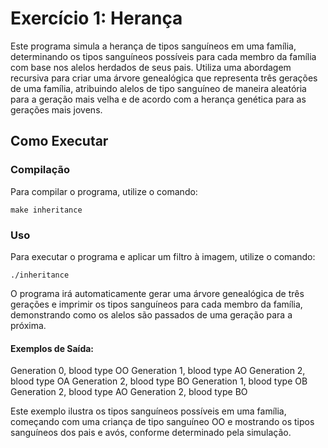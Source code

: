 # Exercício 1: Herança

Este programa simula a herança de tipos sanguíneos em uma família, determinando os tipos sanguíneos possíveis para cada membro da família com base nos alelos herdados de seus pais. Utiliza uma abordagem recursiva para criar uma árvore genealógica que representa três gerações de uma família, atribuindo alelos de tipo sanguíneo de maneira aleatória para a geração mais velha e de acordo com a herança genética para as gerações mais jovens.

## Como Executar

### Compilação

Para compilar o programa, utilize o comando:

    make inheritance

### Uso

Para executar o programa e aplicar um filtro à imagem, utilize o comando:

    ./inheritance

O programa irá automaticamente gerar uma árvore genealógica de três gerações e imprimir os tipos sanguíneos para cada membro da família, demonstrando como os alelos são passados de uma geração para a próxima.

#### Exemplos de Saída:

Generation 0, blood type OO
    Generation 1, blood type AO
        Generation 2, blood type OA
        Generation 2, blood type BO
    Generation 1, blood type OB
        Generation 2, blood type AO
        Generation 2, blood type BO

Este exemplo ilustra os tipos sanguíneos possíveis em uma família, começando com uma criança de tipo sanguíneo OO e mostrando os tipos sanguíneos dos pais e avós, conforme determinado pela simulação.